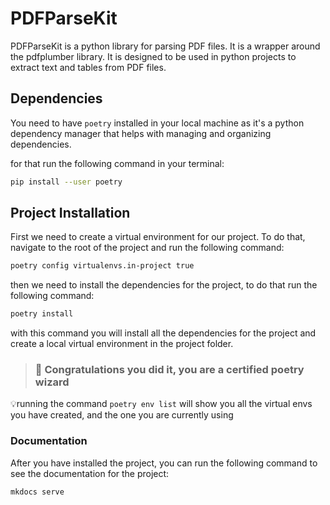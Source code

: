 # PDFParseKit

PDFParseKit is a python library for parsing PDF files. It is a wrapper around the pdfplumber library. It is designed to be used in python projects to extract text and tables from PDF files.

## Dependencies

You need to have `poetry` installed in your local machine as it's a python dependency manager that helps with managing and organizing dependencies.

for that run the following command in your terminal:

```bash
pip install --user poetry
```

## Project Installation

First we need to create a virtual environment for our project. To do that, navigate to the root of the project and run the following command:

```bash
poetry config virtualenvs.in-project true
```

then we need to install the dependencies for the project, to do that run the following command:

```bash
poetry install
```

with this command you will install all the dependencies for the project and create a local virtual environment in the project folder.

> ### 🎉 Congratulations you did it, you are a certified poetry wizard

💡running the command `poetry env list` will show you all the virtual envs you have created, and the one you are currently using

### Documentation

After you have installed the project, you can run the following command to see the documentation for the project:

```bash
mkdocs serve
```

